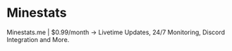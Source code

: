 # Minestats
Minestats.me | $0.99/month -> Livetime Updates, 24/7 Monitoring, Discord Integration and More.
